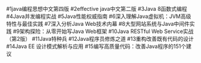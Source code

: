#1java编程思想中文第四版
#2effective java中文第二版
#3Java 8函数式编程
#4Java并发编程实战
#5Java性能权威指南
#6深入理解Java虚拟机：JVM高级特性与最佳实践
#7深入分析Java Web技术内幕
#8大型网站系统与Java中间件实践
#9架构探险：从零开始写Java Web框架
#10Java RESTful Web Service实战（第2版）
#11Java特种兵
#12Java程序员修炼之道
#13重构改善既有代码的设计
#14Java EE 设计模式解析与应用
#15编写高质量代码：改善Java程序的151个建议
